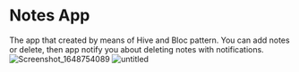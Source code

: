 # Notes App

The app that created by means of Hive and Bloc pattern. You can add notes or delete, then app notify you about deleting notes with notifications.
![Screenshot_1648754089](https://user-images.githubusercontent.com/95920827/161134632-8584fb18-e6a1-4cc9-add6-f12971fa62f8.png)
![untitled](https://user-images.githubusercontent.com/95920827/161134849-70bf0ee5-8ac9-4add-b401-504dcd7126e3.gif)
